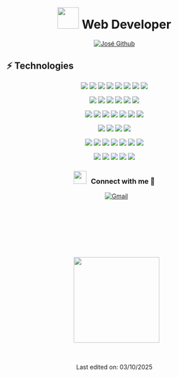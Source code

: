 
<h1 align="center"> <img src = "https://user-images.githubusercontent.com/63050133/156777293-72a6e681-2582-4a9d-ad92-09d1181d47c7.gif" width = 50px height=50px /> Web Developer</h1>
<p align="center">
<a href="https://github.com/JoseLuis21"><img src="https://readme-typing-svg.herokuapp.com?font=Lilita+One&size=35&pause=1000&center=true&vCenter=true&width=435&lines=%2B10++years+coding+experience;Always+learning+new+tech" alt="José Github" /></a>
</p>



## ⚡ Technologies

<p align="center">
  <img src="https://img.shields.io/badge/Lang-Golang-informational?style=for-the-badge&logo=go&logoColor=white&color=00ADD8" />
  <img src="https://img.shields.io/badge/Lang-PHP-informational?style=for-the-badge&logo=php&logoColor=white&color=777BB4" />
  <img src="https://img.shields.io/badge/Lang-JavaScript-informational?style=for-the-badge&logo=javascript&logoColor=white&color=F7DF1E" />
  <img src="https://img.shields.io/badge/Lang-TypeScript-informational?style=for-the-badge&logo=typescript&logoColor=white&color=3178C6" />
  <img src="https://img.shields.io/badge/Shell-Bash-informational?style=for-the-badge&logo=gnu-bash&logoColor=white&color=4EAA25" />
  <img src="https://img.shields.io/badge/Lang-JSON-informational?style=for-the-badge&logo=json&logoColor=white&color=000000" />
  <img src="https://img.shields.io/badge/Lang-XML-informational?style=for-the-badge&logoColor=white&color=8A2BE2" />
  <img src="https://img.shields.io/badge/Lang-Node.js-informational?style=for-the-badge&logo=nodedotjs&logoColor=white&color=339933" />
</p>
<p align="center">
  <img src="https://img.shields.io/badge/Framework-Fiber_v2_Go-informational?style=for-the-badge&logo=framework&logoColor=white&color=00ADD8" />
  <img src="https://img.shields.io/badge/Framework-React-informational?style=for-the-badge&logo=react&logoColor=61DAFB&color=00ADD8" />
  <img src="https://img.shields.io/badge/Framework-Next.js-informational?style=for-the-badge&logo=next.js&logoColor=white&color=000000" />
  <img src="https://img.shields.io/badge/Framework-TailwindCSS-informational?style=for-the-badge&logo=tailwindcss&logoColor=white&color=06B6D4" />
  <img src="https://img.shields.io/badge/Framework-Laravel-informational?style=for-the-badge&logo=laravel&logoColor=white&color=FF2D20" />
  <img src="https://img.shields.io/badge/Framework-NestJS-informational?style=for-the-badge&logo=nestjs&logoColor=white&color=E0234E" />
</p>

<p align="center">
  <img src="https://img.shields.io/badge/Tool-VS_Code-informational?style=for-the-badge&logo=devbox&logoColor=white&color=007ACC" />
  <img src="https://img.shields.io/badge/Tool-GitHub_Copilot-informational?style=for-the-badge&logo=githubcopilot&logoColor=white&color=000000" />
  <img src="https://img.shields.io/badge/Tool-DataGrip-informational?style=for-the-badge&logo=jetbrains&logoColor=white&color=00B4A0" />
  <img src="https://img.shields.io/badge/Tool-Git-informational?style=for-the-badge&logo=git&logoColor=white&color=F05032" />
  <img src="https://img.shields.io/badge/Tool-Docker-informational?style=for-the-badge&logo=docker&logoColor=white&color=2496ED" />
  <img src="https://img.shields.io/badge/Tool-Bitbucket-informational?style=for-the-badge&logo=bitbucket&logoColor=white&color=0052CC" />
  <img src="https://img.shields.io/badge/Tool-Jira-informational?style=for-the-badge&logo=jira&logoColor=white&color=0052CC" />
</p>

<p align="center">
  <img src="https://img.shields.io/badge/Cloud-AWS-informational?style=for-the-badge&logo=icloud&logoColor=white&color=232F3E" />
  <img src="https://img.shields.io/badge/Cloud-Cloudflare-informational?style=for-the-badge&logo=cloudflare&logoColor=white&color=F38020" />
  <img src="https://img.shields.io/badge/Cloud-Vercel-informational?style=for-the-badge&logo=vercel&logoColor=white&color=000000" />
  <img src="https://img.shields.io/badge/Cloud-GitHub_Actions-informational?style=for-the-badge&logo=githubactions&logoColor=white&color=2088FF" />
</p>

<p align="center">
  <img src="https://img.shields.io/badge/API-Twilio-informational?style=for-the-badge&logo=twilio&logoColor=white&color=F22F46" />
  <img src="https://img.shields.io/badge/API-SendGrid-informational?style=for-the-badge&logo=sendgrid&logoColor=white&color=008CDD" />
  <img src="https://img.shields.io/badge/API-HubSpot-informational?style=for-the-badge&logo=hubspot&logoColor=white&color=FF7A59" />
  <img src="https://img.shields.io/badge/API-Google_Ads-informational?style=for-the-badge&logo=googleads&logoColor=white&color=4285F4" />
  <img src="https://img.shields.io/badge/API-Webpay-informational?style=for-the-badge&logo=visa&logoColor=white&color=004481" />
  <img src="https://img.shields.io/badge/API-OpenAI-informational?style=for-the-badge&logo=openai&logoColor=white&color=412991" />
  <img src="https://img.shields.io/badge/API-Google_Gemini-informational?style=for-the-badge&logo=googlegemini&logoColor=white&color=8E75B2" />
</p>

<p align="center">
  <img src="https://img.shields.io/badge/DB-MySQL-informational?style=for-the-badge&logo=mysql&logoColor=white&color=4479A1" />
  <img src="https://img.shields.io/badge/DB-PostgreSQL-informational?style=for-the-badge&logo=postgresql&logoColor=white&color=4169E1" />
  <img src="https://img.shields.io/badge/DB-MongoDB-informational?style=for-the-badge&logo=mongodb&logoColor=white&color=47A248" />
  <img src="https://img.shields.io/badge/DB-Redis-informational?style=for-the-badge&logo=redis&logoColor=white&color=DC382D" />
  <img src="https://img.shields.io/badge/QUEUE-RabbitMQ-informational?style=for-the-badge&logo=rabbitmq&logoColor=white&color=FF6600" />
</p>

<h3 align="center" > <img src="https://media.giphy.com/media/iY8CRBdQXODJSCERIr/giphy.gif" width="30" height="30" style="margin-right: 10px;">Connect with me 🤝 </h3>



 <div align="center"  class="icons-social" style="margin-left: 10px; margin-bottom:50px;">
   <a href="mailto:josephluihs@gmail.com"><img alt="Gmail" title="José Gmail" src="https://img.shields.io/badge/Gmail-D14836?style=for-the-badge&logo=gmail&logoColor=white"></a>
</div>
<br/>
<br/>


 <div align="center"  class="icons-social" style="margin-left: 10px; margin-top:50px;">
<a href="https://github.com/JoseLuis21/github-readme-stats">
  <img height=200 align="center" src="https://github-readme-stats.vercel.app/api?username=joseluis21&show_icons=true&theme=dracula" />
</a>
  </div>
  <br/>
  <br/>

<p align="center">
Last edited on: 03/10/2025
</p>
